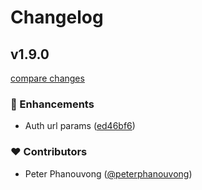 # Changelog


## v1.9.0

[compare changes](https://github.com/kinde-oss/kinde-auth-nextjs/compare/1.8.25...v1.9.0)

### 🚀 Enhancements

- Auth url params ([ed46bf6](https://github.com/kinde-oss/kinde-auth-nextjs/commit/ed46bf6))

### ❤️ Contributors

- Peter Phanouvong ([@peterphanouvong](http://github.com/peterphanouvong))

